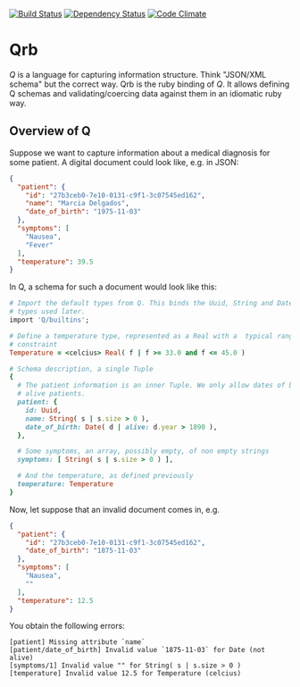 [![Build Status](https://travis-ci.org/alf-tool/qrb.png)](https://travis-ci.org/alf-tool/qrb)
[![Dependency Status](https://gemnasium.com/alf-tool/qrb.png)](https://gemnasium.com/alf-tool/qrb)
[![Code Climate](https://codeclimate.com/github/alf-tool/qrb.png)](https://codeclimate.com/github/alf-tool/qrb)

# Qrb

*Q* is a language for capturing information structure. Think "JSON/XML schema"
but the correct way. Qrb is the ruby binding of *Q*. It allows defining Q schemas
and validating/coercing data against them in an idiomatic ruby way.

## Overview of Q

Suppose we want to capture information about a medical diagnosis for some patient.
A digital document could look like, e.g. in JSON:

```json
{
  "patient": {
    "id": "27b3ceb0-7e10-0131-c9f1-3c07545ed162",
    "name": "Marcia Delgados",
    "date_of_birth": "1975-11-03"
  },
  "symptoms": [
    "Nausea",
    "Fever"
  ],
  "temperature": 39.5
}
```

In Q, a schema for such a document would look like this:

```ruby
# Import the default types from Q. This binds the Uuid, String and Date
# types used later.
import 'Q/builtins';

# Define a temperature type, represented as a Real with a  typical range
# constraint
Temperature = <celcius> Real( f | f >= 33.0 and f <= 45.0 )

# Schema description, a single Tuple
{
  # The patient information is an inner Tuple. We only allow dates of birth of
  # alive patients.
  patient: {
    id: Uuid,
    name: String( s | s.size > 0 ),
    date_of_birth: Date( d | alive: d.year > 1890 ),
  },

  # Some symptoms, an array, possibly empty, of non empty strings
  symptoms: [ String( s | s.size > 0 ) ],

  # And the temperature, as defined previously
  temperature: Temperature
}
```

Now, let suppose that an invalid document comes in, e.g.

```json
{
  "patient": {
    "id": "27b3ceb0-7e10-0131-c9f1-3c07545ed162",
    "date_of_birth": "1875-11-03"
  },
  "symptoms": [
    "Nausea",
    ""
  ],
  "temperature": 12.5
}
```

You obtain the following errors:

```
[patient] Missing attribute `name`
[patient/date_of_birth] Invalid value `1875-11-03` for Date (not alive)
[symptoms/1] Invalid value "" for String( s | s.size > 0 )
[temperature] Invalid value 12.5 for Temperature (celcius)
```
